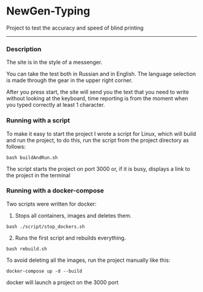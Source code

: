 # NewGen-Typing
Project to test the accuracy and speed of blind printing 
________________________________________________________
### Description
The site is in the style of a messenger.

You can take the test both in Russian and in English. The language selection is made through the gear in the upper right corner. 

After you press start, the site will send you the text that you need to write without looking at the keyboard, time reporting is from the moment when you typed correctly at least 1 character.

### Running with a script

To make it easy to start the project I wrote a script for Linux, which will build and run the project, to do this, run the script from the project directory as follows:
```
bash buildAndRun.sh
```
The script starts the project on port 3000 or, if it is busy, displays a link to the project in the terminal

### Running with a docker-compose

Two scripts were written for docker:
1) Stops all containers, images and deletes them.
```
bash ./script/stop_dockers.sh
```
2) Runs the first script and rebuilds everything.
```
bash rebuild.sh
```
To avoid deleting all the images, run the project manually like this:
```
docker-compose up -d --build
```

docker will launch a project on the 3000 port
